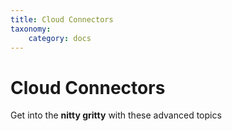 ```yaml
---
title: Cloud Connectors
taxonomy:
    category: docs
---
```




# Cloud Connectors

Get into the **nitty gritty** with these advanced topics
